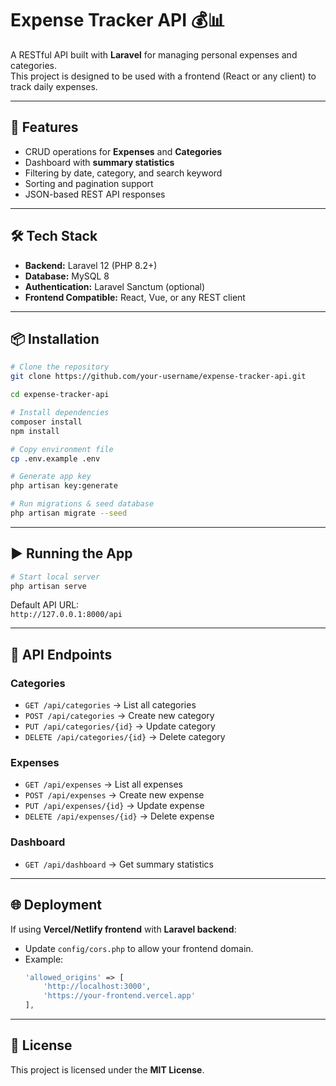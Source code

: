 # Expense Tracker API 💰📊

A RESTful API built with **Laravel** for managing personal expenses and categories.  
This project is designed to be used with a frontend (React or any client) to track daily expenses.

---

## 🚀 Features
- CRUD operations for **Expenses** and **Categories**  
- Dashboard with **summary statistics**  
- Filtering by date, category, and search keyword  
- Sorting and pagination support  
- JSON-based REST API responses  

---

## 🛠️ Tech Stack
- **Backend:** Laravel 12 (PHP 8.2+)  
- **Database:** MySQL 8  
- **Authentication:** Laravel Sanctum (optional)  
- **Frontend Compatible:** React, Vue, or any REST client  

---

## 📦 Installation

```bash
# Clone the repository
git clone https://github.com/your-username/expense-tracker-api.git

cd expense-tracker-api

# Install dependencies
composer install
npm install

# Copy environment file
cp .env.example .env

# Generate app key
php artisan key:generate

# Run migrations & seed database
php artisan migrate --seed
```

---

## ▶️ Running the App

```bash
# Start local server
php artisan serve
```

Default API URL:  
`http://127.0.0.1:8000/api`

---

## 📖 API Endpoints

### Categories
- `GET /api/categories` → List all categories  
- `POST /api/categories` → Create new category  
- `PUT /api/categories/{id}` → Update category  
- `DELETE /api/categories/{id}` → Delete category  

### Expenses
- `GET /api/expenses` → List all expenses  
- `POST /api/expenses` → Create new expense  
- `PUT /api/expenses/{id}` → Update expense  
- `DELETE /api/expenses/{id}` → Delete expense  

### Dashboard
- `GET /api/dashboard` → Get summary statistics  

---

## 🌐 Deployment

If using **Vercel/Netlify frontend** with **Laravel backend**:
- Update `config/cors.php` to allow your frontend domain.  
- Example:
  ```php
  'allowed_origins' => [
      'http://localhost:3000',
      'https://your-frontend.vercel.app'
  ],
  ```

---

## 📜 License
This project is licensed under the **MIT License**.
